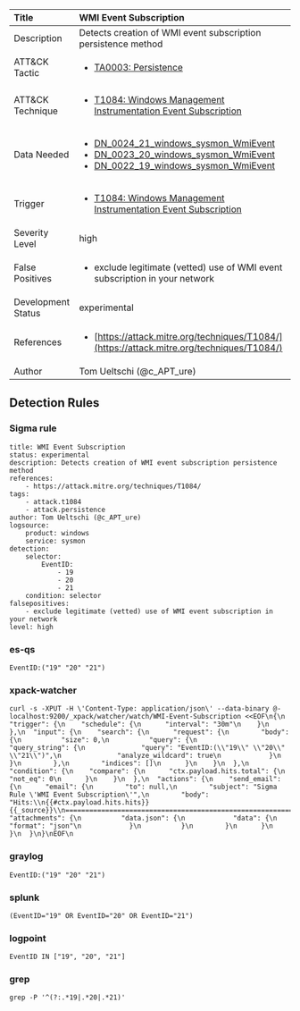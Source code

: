 | Title                | WMI Event Subscription                                                                                                                                                 |
|:---------------------|:------------------------------------------------------------------------------------------------------------------------------------------------------------|
| Description          | Detects creation of WMI event subscription persistence method                                                                                                                                           |
| ATT&amp;CK Tactic    | <ul><li>[TA0003: Persistence](https://attack.mitre.org/tactics/TA0003)</li></ul>  |
| ATT&amp;CK Technique | <ul><li>[T1084: Windows Management Instrumentation Event Subscription](https://attack.mitre.org/techniques/T1084)</li></ul>                             |
| Data Needed          | <ul><li>[DN_0024_21_windows_sysmon_WmiEvent](../Data_Needed/DN_0024_21_windows_sysmon_WmiEvent.md)</li><li>[DN_0023_20_windows_sysmon_WmiEvent](../Data_Needed/DN_0023_20_windows_sysmon_WmiEvent.md)</li><li>[DN_0022_19_windows_sysmon_WmiEvent](../Data_Needed/DN_0022_19_windows_sysmon_WmiEvent.md)</li></ul>                                                         |
| Trigger              | <ul><li>[T1084: Windows Management Instrumentation Event Subscription](../Triggers/T1084.md)</li></ul>  |
| Severity Level       | high                                                                                                                                                 |
| False Positives      | <ul><li>exclude legitimate (vetted) use of WMI event subscription in your network</li></ul>                                                                  |
| Development Status   | experimental                                                                                                                                                |
| References           | <ul><li>[https://attack.mitre.org/techniques/T1084/](https://attack.mitre.org/techniques/T1084/)</li></ul>                                                          |
| Author               | Tom Ueltschi (@c_APT_ure)                                                                                                                                                |


## Detection Rules

### Sigma rule

```
title: WMI Event Subscription
status: experimental
description: Detects creation of WMI event subscription persistence method
references:
    - https://attack.mitre.org/techniques/T1084/
tags:
    - attack.t1084
    - attack.persistence
author: Tom Ueltschi (@c_APT_ure)
logsource:
    product: windows
    service: sysmon
detection:
    selector:
        EventID:
            - 19
            - 20
            - 21
    condition: selector
falsepositives:
    - exclude legitimate (vetted) use of WMI event subscription in your network
level: high

```





### es-qs
    
```
EventID:("19" "20" "21")
```


### xpack-watcher
    
```
curl -s -XPUT -H \'Content-Type: application/json\' --data-binary @- localhost:9200/_xpack/watcher/watch/WMI-Event-Subscription <<EOF\n{\n  "trigger": {\n    "schedule": {\n      "interval": "30m"\n    }\n  },\n  "input": {\n    "search": {\n      "request": {\n        "body": {\n          "size": 0,\n          "query": {\n            "query_string": {\n              "query": "EventID:(\\"19\\" \\"20\\" \\"21\\")",\n              "analyze_wildcard": true\n            }\n          }\n        },\n        "indices": []\n      }\n    }\n  },\n  "condition": {\n    "compare": {\n      "ctx.payload.hits.total": {\n        "not_eq": 0\n      }\n    }\n  },\n  "actions": {\n    "send_email": {\n      "email": {\n        "to": null,\n        "subject": "Sigma Rule \'WMI Event Subscription\'",\n        "body": "Hits:\\n{{#ctx.payload.hits.hits}}{{_source}}\\n================================================================================\\n{{/ctx.payload.hits.hits}}",\n        "attachments": {\n          "data.json": {\n            "data": {\n              "format": "json"\n            }\n          }\n        }\n      }\n    }\n  }\n}\nEOF\n
```


### graylog
    
```
EventID:("19" "20" "21")
```


### splunk
    
```
(EventID="19" OR EventID="20" OR EventID="21")
```


### logpoint
    
```
EventID IN ["19", "20", "21"]
```


### grep
    
```
grep -P '^(?:.*19|.*20|.*21)'
```



